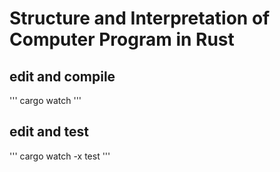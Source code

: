 # Structure and Interpretation of Computer Program in Rust

## edit and compile

'''
cargo watch
'''

## edit and test

'''
cargo watch -x test
'''
